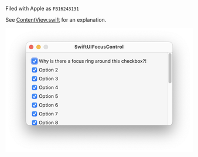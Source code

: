 Filed with Apple as `FB16243131`

See [ContentView.swift](https://github.com/siracusa/SwiftUIFocusControl/blob/main/SwiftUIFocusControl/ContentView.swift) for an explanation.

<img src="https://github.com/siracusa/SwiftUIFocusControl/blob/main/screenshot.png?raw=true" alt="Screenshot" style="max-width:512px; height:auto;">
